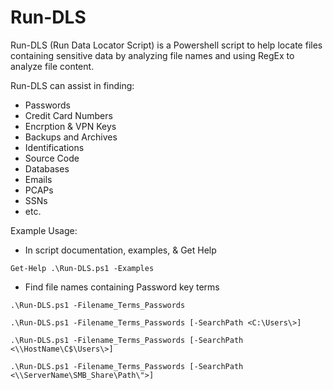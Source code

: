 # Run-DLS
Run-DLS (Run Data Locator Script) is a Powershell script to help locate files containing sensitive data by analyzing file names and using RegEx to analyze file content. 

Run-DLS can assist in finding: 
  * Passwords
  * Credit Card Numbers
  * Encrption & VPN Keys
  * Backups and Archives
  * Identifications
  * Source Code 
  * Databases
  * Emails
  * PCAPs
  * SSNs
  * etc.

Example Usage: 
* In script documentation, examples, & Get Help 
```
Get-Help .\Run-DLS.ps1 -Examples
```
* Find file names containing Password key terms
```
.\Run-DLS.ps1 -Filename_Terms_Passwords
```
```
.\Run-DLS.ps1 -Filename_Terms_Passwords [-SearchPath <C:\Users\>]
```
```
.\Run-DLS.ps1 -Filename_Terms_Passwords [-SearchPath <\\HostName\C$\Users\>]
```
```
.\Run-DLS.ps1 -Filename_Terms_Passwords [-SearchPath <\\ServerName\SMB_Share\Path\">]
```
